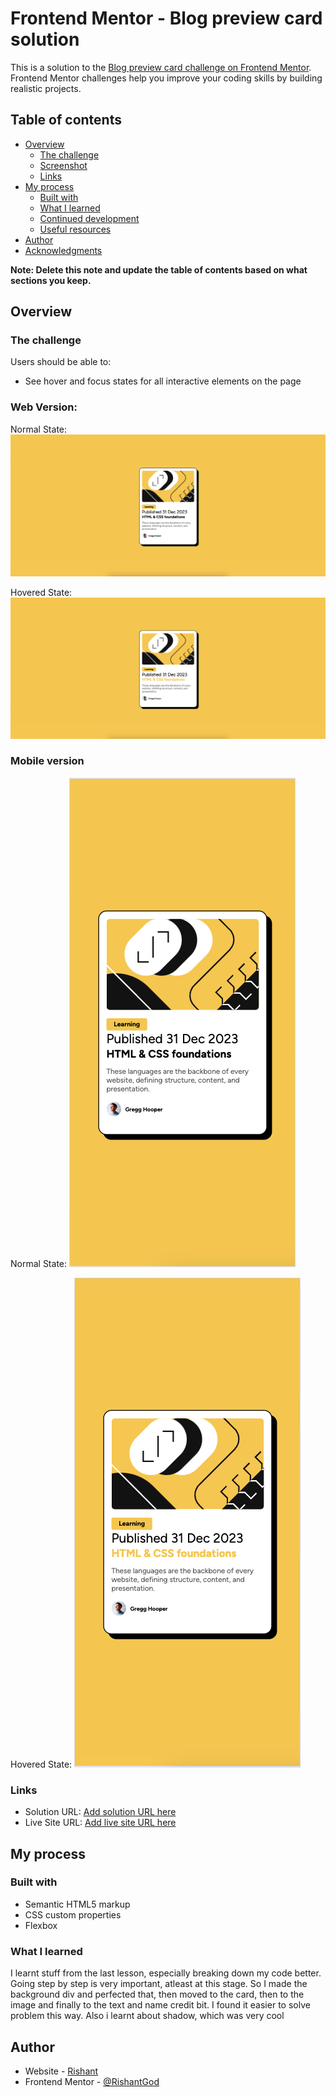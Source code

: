 # Frontend Mentor - Blog preview card solution

This is a solution to the [Blog preview card challenge on Frontend Mentor](https://www.frontendmentor.io/challenges/blog-preview-card-ckPaj01IcS). Frontend Mentor challenges help you improve your coding skills by building realistic projects. 

## Table of contents

- [Overview](#overview)
  - [The challenge](#the-challenge)
  - [Screenshot](#screenshot)
  - [Links](#links)
- [My process](#my-process)
  - [Built with](#built-with)
  - [What I learned](#what-i-learned)
  - [Continued development](#continued-development)
  - [Useful resources](#useful-resources)
- [Author](#author)
- [Acknowledgments](#acknowledgments)

**Note: Delete this note and update the table of contents based on what sections you keep.**

## Overview

### The challenge

Users should be able to:

- See hover and focus states for all interactive elements on the page

### Web Version:

Normal State:
![Screenshot of the web version](./web.png)

Hovered State:
![Hovered state of the web version](./hoveredWeb.png)


### Mobile version

Normal State:
![Screenshot of normal mobile state](./mobile.png)

Hovered State:
![Screenshot of hovered mobile state](./hoveredMobile.png)



### Links

- Solution URL: [Add solution URL here](https://your-solution-url.com)
- Live Site URL: [Add live site URL here](https://your-live-site-url.com)

## My process

### Built with

- Semantic HTML5 markup
- CSS custom properties
- Flexbox


### What I learned

I learnt stuff from the last lesson, especially breaking down my code better. Going step by step is very important, atleast at this stage. So I made the background div and perfected that, then moved to the card, then to the image and finally to the text and name credit bit. I found it easier to solve problem this way. Also i learnt about shadow, which was very cool 



## Author

- Website - [Rishant](https://www.rishantgodara.com)
- Frontend Mentor - [@RishantGod](https://www.frontendmentor.io/profile/RishantGod)


